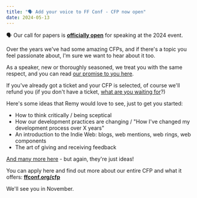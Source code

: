 ```yaml
---
title: "🗣 Add your voice to FF Conf - CFP now open"
date: 2024-05-13
---
```


🗣 Our call for papers is [**officially open**](https://ffconf.org/cfp) for speaking at the 2024 event.

Over the years we've had some amazing CFPs, and if there's a topic you feel passionate about, I'm sure we want to hear about it too.

As a speaker, new or thoroughly seasoned, we treat you with the same respect, and you can read [our promise to you here](https://ffconf.org/articles/cfp/#our-promise-to-you).

If you've already got a ticket and your CFP is selected, of course we'll refund you (if you don't have a ticket, [what are you waiting for](https://2024.ffconf.org/)?)

Here's some ideas that Remy would love to see, just to get you started:

- How to think critically / being sceptical
- How our development practices are changing / "How I've changed my development process over X years"
- An introduction to the Indie Web: blogs, web mentions, web rings, web components
- The art of giving and receiving feedback

[And many more here](https://ffconf.org/articles/cfp/#topics-i'm-interested-in-hearing-about) - but again, they're just ideas!

You can apply here and find out more about our entire CFP and what it offers: **[ffconf.org/cfp](https://ffconf.org/cfp)**

We'll see you in November.
